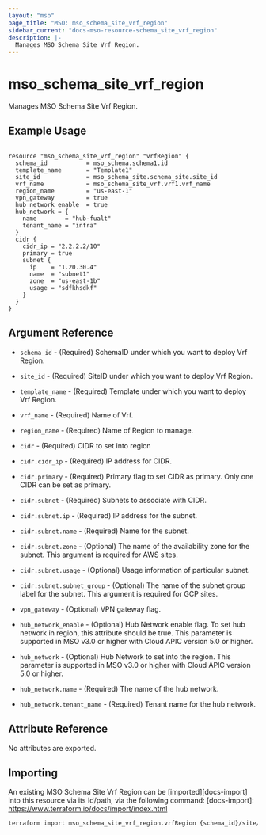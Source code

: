 ```yaml
---
layout: "mso"
page_title: "MSO: mso_schema_site_vrf_region"
sidebar_current: "docs-mso-resource-schema_site_vrf_region"
description: |-
  Manages MSO Schema Site Vrf Region.
---
```


# mso_schema_site_vrf_region #

Manages MSO Schema Site Vrf Region.

## Example Usage ##

```hcl

resource "mso_schema_site_vrf_region" "vrfRegion" {
  schema_id           = mso_schema.schema1.id
  template_name       = "Template1"
  site_id             = mso_schema_site.schema_site.site_id
  vrf_name            = mso_schema_site_vrf.vrf1.vrf_name
  region_name         = "us-east-1"
  vpn_gateway         = true
  hub_network_enable  = true
  hub_network = {
    name        = "hub-fualt"
    tenant_name = "infra"
  }
  cidr {
    cidr_ip = "2.2.2.2/10"
    primary = true
    subnet {
      ip    = "1.20.30.4"
      name  = "subnet1"
      zone  = "us-east-1b"
      usage = "sdfkhsdkf"
    }
  }
}

```

## Argument Reference ##

* `schema_id` - (Required) SchemaID under which you want to deploy Vrf Region.
* `site_id` - (Required) SiteID under which you want to deploy Vrf Region.
* `template_name` - (Required) Template under which you want to deploy Vrf Region.
* `vrf_name` - (Required) Name of Vrf.
* `region_name` - (Required) Name of Region to manage.

* `cidr` - (Required) CIDR to set into region
* `cidr.cidr_ip` - (Required) IP address for CIDR.
* `cidr.primary` - (Required) Primary flag to set CIDR as primary. Only one CIDR can be set as primary.

* `cidr.subnet` - (Required) Subnets to associate with CIDR.
* `cidr.subnet.ip` - (Required) IP address for the subnet.
* `cidr.subnet.name` - (Required) Name for the subnet.
* `cidr.subnet.zone` - (Optional) The name of the availability zone for the subnet. This argument is required for AWS sites.
* `cidr.subnet.usage` - (Optional) Usage information of particular subnet.
* `cidr.subnet.subnet_group` - (Optional) The name of the subnet group label for the subnet. This argument is required for GCP sites.

* `vpn_gateway` - (Optional) VPN gateway flag.
* `hub_network_enable` - (Optional) Hub Network enable flag. To set hub network in region, this attribute should be true. This parameter is supported in MSO v3.0 or higher with Cloud APIC version 5.0 or higher.

* `hub_network` - (Optional) Hub Network to set into the region. This parameter is supported in MSO v3.0 or higher with Cloud APIC version 5.0 or higher.
* `hub_network.name` - (Required) The name of the hub network.
* `hub_network.tenant_name` - (Required) Tenant name for the hub network.

## Attribute Reference ##

No attributes are exported.

## Importing ##

An existing MSO Schema Site Vrf Region can be [imported][docs-import] into this resource via its Id/path, via the following command: [docs-import]: <https://www.terraform.io/docs/import/index.html>

```bash
terraform import mso_schema_site_vrf_region.vrfRegion {schema_id}/site/{site_id}/template/{temlate_name}/vrf/{vrf_name}/region/{region_name}
```
